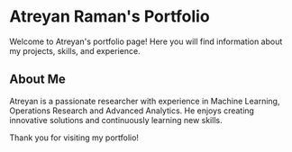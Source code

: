 # Atreyan Raman's Portfolio

Welcome to Atreyan's portfolio page! Here you will find information about my projects, skills, and experience.

## About Me

Atreyan is a passionate researcher with experience in Machine Learning, Operations Research and Advanced Analytics. He enjoys creating innovative solutions and continuously learning new skills.

Thank you for visiting my portfolio!